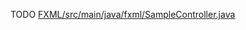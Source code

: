 <!-- doc.py -->
TODO
[FXML/src/main/java/fxml/SampleController.java](FXML/src/main/java/fxml/SampleController.java)

